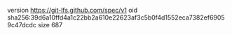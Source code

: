 version https://git-lfs.github.com/spec/v1
oid sha256:39d6a10ffd4a1c22bb2a610e22623af3c5b0f4d1552eca7382ef69059c47dcdc
size 687

